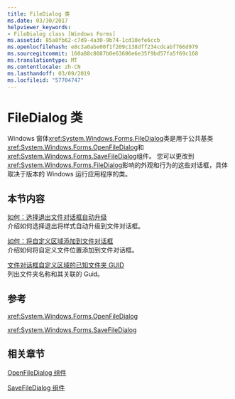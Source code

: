 ```yaml
---
title: FileDialog 类
ms.date: 03/30/2017
helpviewer_keywords:
- FileDialog class [Windows Forms]
ms.assetid: 85a8fb62-c7d9-4a30-9b74-1cd10efe6ccb
ms.openlocfilehash: e8c3a0abe00f1f209c138dff234cdcabf766d979
ms.sourcegitcommit: 160a88c8087b0e63606e6e35f9bd57fa5f69c168
ms.translationtype: MT
ms.contentlocale: zh-CN
ms.lasthandoff: 03/09/2019
ms.locfileid: "57704747"
---
```

# <a name="filedialog-class"></a>FileDialog 类
Windows 窗体<xref:System.Windows.Forms.FileDialog>类是用于公共基类<xref:System.Windows.Forms.OpenFileDialog>和<xref:System.Windows.Forms.SaveFileDialog>组件。 您可以更改到<xref:System.Windows.Forms.FileDialog>影响的外观和行为的这些对话框，具体取决于版本的 Windows 运行应用程序的类。  
  
## <a name="in-this-section"></a>本节内容  
 [如何：选择退出文件对话框自动升级](how-to-opt-out-of-file-dialog-box-automatic-upgrade.md)  
 介绍如何选择退出将样式自动升级到文件对话框。  
  
 [如何：将自定义区域添加到文件对话框](how-to-add-a-custom-place-to-a-file-dialog-box.md)  
 介绍如何将自定义文件位置添加到文件对话框。  
  
 [文件对话框自定义区域的已知文件夹 GUID](known-folder-guids-for-file-dialog-custom-places.md)  
 列出文件夹名称和其关联的 Guid。  
  
## <a name="reference"></a>参考  
 <xref:System.Windows.Forms.OpenFileDialog>  
  
 <xref:System.Windows.Forms.SaveFileDialog>  
  
## <a name="related-sections"></a>相关章节  
 [OpenFileDialog 组件](openfiledialog-component-windows-forms.md)  
  
 [SaveFileDialog 组件](savefiledialog-component-windows-forms.md)
